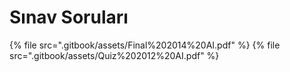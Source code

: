 # Sınav Soruları

<!--Index-->

{% file src=".gitbook/assets/Final%202014%20AI.pdf" %}
{% file src=".gitbook/assets/Quiz%202012%20AI.pdf" %}

<!--Index-->
